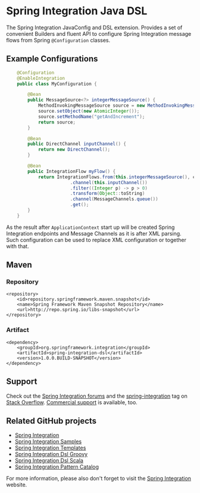 Spring Integration Java DSL
===============================

The Spring Integration JavaConfig and DSL extension. Provides a set of convenient Builders and fluent API to configure
Spring Integration message flows from Spring `@Configuration` classes.

## Example Configurations

````java
    @Configuration
    @EnableIntegration
    public class MyConfiguration {

        @Bean
        public MessageSource<?> integerMessageSource() {
            MethodInvokingMessageSource source = new MethodInvokingMessageSource();
            source.setObject(new AtomicInteger());
            source.setMethodName("getAndIncrement");
            return source;
        }

        @Bean
        public DirectChannel inputChannel() {
            return new DirectChannel();
        }

        @Bean
        public IntegrationFlow myFlow() {
            return IntegrationFlows.from(this.integerMessageSource(), c -> c.poller(Pollers.fixedRate(100)))
                        .channel(this.inputChannel())
                        .filter((Integer p) -> p > 0)
                        .transform(Object::toString)
                        .channel(MessageChannels.queue())
                        .get();
        }
    }
````

As the result after `ApplicationContext` start up will be created Spring Integration endpoints and Message Channels as it is after XML parsing.
Such configuration can be used to replace XML configuration or together with that.

## Maven

### Repository

    <repository>
        <id>repository.springframework.maven.snapshot</id>
        <name>Spring Framework Maven Snapshot Repository</name>
        <url>http://repo.spring.io/libs-snapshot</url>
    </repository>

### Artifact

    <dependency>
        <groupId>org.springframework.integration</groupId>
        <artifactId>spring-integration-dsl</artifactId>
        <version>1.0.0.BUILD-SNAPSHOT</version>
    </dependency>

## Support

Check out the [Spring Integration forums][] and the [spring-integration][spring-integration tag] tag
on [Stack Overflow][]. [Commercial support][] is available, too.

## Related GitHub projects

* [Spring Integration][]
* [Spring Integration Samples][]
* [Spring Integration Templates][]
* [Spring Integration Dsl Groovy][]
* [Spring Integration Dsl Scala][]
* [Spring Integration Pattern Catalog][]

For more information, please also don't forget to visit the [Spring Integration][] website.

[Spring Integration]: https://github.com/spring-projects/spring-integration
[Commercial support]: http://springsource.com/support/springsupport
[Spring Integration forums]: http://forum.spring.io/forum/spring-projects/integration
[spring-integration tag]: http://stackoverflow.com/questions/tagged/spring-integration
[Spring Integration Samples]: https://github.com/spring-projects/spring-integration-samples
[Spring Integration Templates]: https://github.com/spring-projects/spring-integration-templates/tree/master/si-sts-templates
[Spring Integration Dsl Groovy]: https://github.com/spring-projects/spring-integration-dsl-groovy
[Spring Integration Dsl Scala]: https://github.com/spring-projects/spring-integration-dsl-scala
[Spring Integration Pattern Catalog]: https://github.com/spring-projects/spring-integration-pattern-catalog
[Stack Overflow]: http://stackoverflow.com/faq



